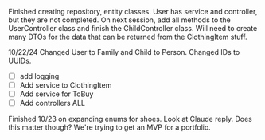 Finished creating repository, entity classes. User has service and controller, but they are not completed. On next session, add all methods to the UserController class and finish the ChildController class. Will need to create many DTOs for the data that can be returned from the ClothingItem stuff. 

10/22/24 
Changed User to Family and Child to Person. Changed IDs to UUIDs. 
- [ ] add logging
- [ ] Add service to ClothingItem 
- [ ] Add service for ToBuy
- [ ] Add controllers ALL 

Finished 10/23 on expanding enums for shoes. Look at Claude reply. Does this matter though? We're trying to get an MVP for a portfolio. 